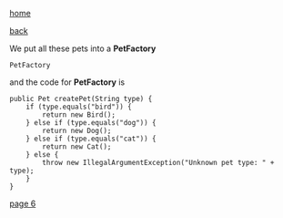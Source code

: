 [home](./page01.md)

[back](./page04.md)

We put all these pets into a **PetFactory**

```
PetFactory
```

and the code for **PetFactory** is

```
public Pet createPet(String type) {
    if (type.equals("bird")) {
        return new Bird();
    } else if (type.equals("dog")) {
        return new Dog();
    } else if (type.equals("cat")) {
        return new Cat();
    } else {
        throw new IllegalArgumentException("Unknown pet type: " + type);
    }
}
```


[page 6](./page06.md)
